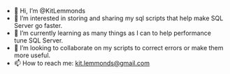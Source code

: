 - 👋 Hi, I’m @KitLemmonds
- 👀 I’m interested in storing and sharing my sql scripts that help make SQL Server go faster.
- 🌱 I’m currently learning as many things as I can to help performance tune SQL Server.
- 💞️ I’m looking to collaborate on my scripts to correct errors or make them more useful.
- 📫 How to reach me: kit.lemmonds@gmail.com

<!---
KitLemmonds/KitLemmonds is a ✨ special ✨ repository because its `README.md` (this file) appears on your GitHub profile.
You can click the Preview link to take a look at your changes.
--->
